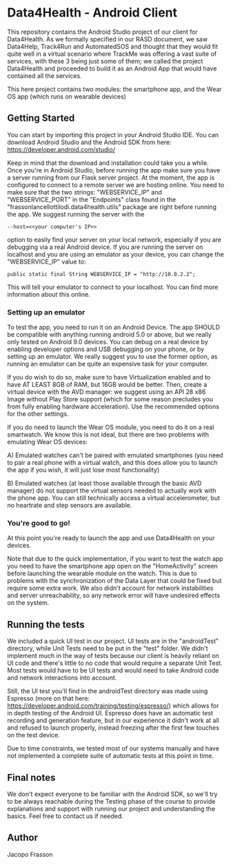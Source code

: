 # Data4Health - Android Client

This repository contains the Android Studio project of our client for Data4Health. As we formally specified in our RASD document, we 
saw Data4Help, Track4Run and AutomatedSOS and thought that they would fit quite well in a virtual scenario where TrackMe was offering a 
vast suite of services, with these 3 being just some of them; we called the project Data4Health and proceeded to build it as an
Android App that would have contained all the services.

This here project contains two modules: the smartphone app, and the Wear OS app (which runs on wearable devices)

## Getting Started

You can start by importing this project in your Android Studio IDE. You can download Android Studio and the Android SDK from here: https://developer.android.com/studio/

Keep in mind that the download and installation could take you a while. Once you're in Android Studio, before running the app make sure you
have a server running from our Flask server project. At the moment, the app is configured to connect to a remote server we are hosting online. You need to make sure that the two strings: "WEBSERVICE_IP" and "WEBSERVICE_PORT" in
the "Endpoints" class found in the "frassonlancellottilodi.data4health.utils" package are right before running the app. We suggest 
running the server with the
```
--host=<<your computer's IP>>
```
option to easily find your server on your local network, especially if you are debugging via a real Android device.
If you are running the server on localhost and you are using an emulator as your device, you can change the "WEBSERVICE_IP" value to:
```
public static final String WEBSERVICE_IP = "http://10.0.2.2";

```
This will tell your emulator to connect to your localhost. You can find more information about this online.

### Setting up an emulator

To test the app, you need to run it on an Android Device. The app SHOULD be compatible with anything running android 5.0 or above, but 
we really only tested on Android 9.0 devices. You can debug on a real device by enabling developer options and USB debugging on your 
phone, or by setting up an emulator. We really suggest you to use the former option, as running an emulator can be quite an expensive task 
for your computer. 

If you do wish to do so, make sure to have Virtualization enabled and to have AT LEAST 8GB of RAM, but 16GB would be better.
Then, create a virtual device with the AVD manager: we suggest using an API 28 x86 Image without Play Store support (which for some reason
precludes you from fully enabling hardware acceleration). Use the recommended options for the other settings. 

If you do need to launch the Wear OS module, you need to do it on a real smartwatch. We know this is not ideal, but there are two problems
with emulating Wear OS devices:

A) Emulated watches can't be paired with emulated smartphones (you need to pair a real phone with a virtual watch, and this does allow you to
launch the app if you wish, it will just lose most functionality)

B) Emulated watches (at least those available through the basic AVD manager) do not support the virtual sensors needed to actually work
with the phone app. You can still technically access a virtual accelerometer, but no heartrate and step sensors are available.

### You're good to go!

At this point you're ready to launch the app and use Data4Health on your devices. 

Note that due to the quick implementation, 
if you want to test the watch app you need to have the smartphone app open on the "HomeActivity" screen before launching the 
wearable module on the watch. This is due to problems with the synchronization of the Data Layer that could be fixed but require
some extra work. We also didn't account for network instabilities and server unreachability, so any network error will have undesired
effects on the system.

## Running the tests

We included a quick UI test in our project. UI tests are in the "androidTest" directory, while Unit Tests need to be put in the
"test" folder. We didn't implement much in the way of tests because our client is heavily reliant on UI code and there's little to no
code that would require a separate Unit Test. Most tests would have to be UI tests and would need to take Android code and
network interactions into account. 

Still, the UI test you'll find in the androidTest directory was made using Espresso (more on that here: https://developer.android.com/training/testing/espresso/)
which allows for in depth testing of the Android UI. Espresso does have an automatic test recording and generation feature, but
in our experience it didn't work at all and refused to launch properly, instead freezing after the first few touches on the test device.

Due to time constraints, we tested most of our systems manually and have not implemented a complete suite of automatic tests at this point in time.

## Final notes

We don't expect everyone to be familiar with the Android SDK, so we'll try to be always reachable during the Testing phase of the course
to provide explanations and support with running our project and understanding the basics. Feel free to contact us if needed.

## Author 

Jacopo Frasson


